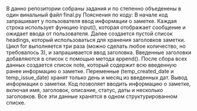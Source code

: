 В данно репозитории собраны задания и по степенно объеденены в один винальный файл final.py
Пояснения по коду:
В начале код запрашивает у пользователя ввод информации о заметке. Каждая строка использует функцию input(), которая отображает сообщение и ожидает ввода от пользователя.
Далее создается пустой список headings, который использоваться для хранения заголовков заметки. Цикл for выполняется три раза (можно сделать любое количество, но требовалось 3), и запрашивается ввод заголовка. Введенные заголовки добавляются в список с помощью метода append().
После сбора всех данных создается список note, который содержит всю введенную ранее информацию о заметке.
Переменные (temp_created_date и temp_issue_date) хранят только день и месяц из введенных дат. 
Вывод информации о заметки.
Код позволяет вводить информацию о заметке, включая имя, заголовок, описание, статус, даты и несколько заголовков. Все эти данные хранятся в одном структурированном списке.
